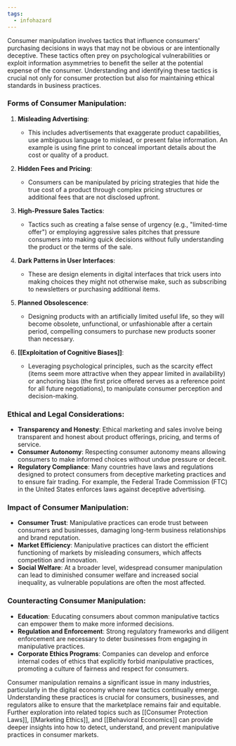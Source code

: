 ```yaml
---
tags:
  - infohazard
---
```


Consumer manipulation involves tactics that influence consumers' purchasing decisions in ways that may not be obvious or are intentionally deceptive. These tactics often prey on psychological vulnerabilities or exploit information asymmetries to benefit the seller at the potential expense of the consumer. Understanding and identifying these tactics is crucial not only for consumer protection but also for maintaining ethical standards in business practices.

### Forms of Consumer Manipulation:

1. **Misleading Advertising**:
   - This includes advertisements that exaggerate product capabilities, use ambiguous language to mislead, or present false information. An example is using fine print to conceal important details about the cost or quality of a product.

2. **Hidden Fees and Pricing**:
   - Consumers can be manipulated by pricing strategies that hide the true cost of a product through complex pricing structures or additional fees that are not disclosed upfront.

3. **High-Pressure Sales Tactics**:
   - Tactics such as creating a false sense of urgency (e.g., "limited-time offer") or employing aggressive sales pitches that pressure consumers into making quick decisions without fully understanding the product or the terms of the sale.

4. **Dark Patterns in User Interfaces**:
   - These are design elements in digital interfaces that trick users into making choices they might not otherwise make, such as subscribing to newsletters or purchasing additional items.

5. **Planned Obsolescence**:
   - Designing products with an artificially limited useful life, so they will become obsolete, unfunctional, or unfashionable after a certain period, compelling consumers to purchase new products sooner than necessary.

6. **[[Exploitation of Cognitive Biases]]**:
   - Leveraging psychological principles, such as the scarcity effect (items seem more attractive when they appear limited in availability) or anchoring bias (the first price offered serves as a reference point for all future negotiations), to manipulate consumer perception and decision-making.

### Ethical and Legal Considerations:

- **Transparency and Honesty**: Ethical marketing and sales involve being transparent and honest about product offerings, pricing, and terms of service.
- **Consumer Autonomy**: Respecting consumer autonomy means allowing consumers to make informed choices without undue pressure or deceit.
- **Regulatory Compliance**: Many countries have laws and regulations designed to protect consumers from deceptive marketing practices and to ensure fair trading. For example, the Federal Trade Commission (FTC) in the United States enforces laws against deceptive advertising.

### Impact of Consumer Manipulation:

- **Consumer Trust**: Manipulative practices can erode trust between consumers and businesses, damaging long-term business relationships and brand reputation.
- **Market Efficiency**: Manipulative practices can distort the efficient functioning of markets by misleading consumers, which affects competition and innovation.
- **Social Welfare**: At a broader level, widespread consumer manipulation can lead to diminished consumer welfare and increased social inequality, as vulnerable populations are often the most affected.

### Counteracting Consumer Manipulation:

- **Education**: Educating consumers about common manipulative tactics can empower them to make more informed decisions.
- **Regulation and Enforcement**: Strong regulatory frameworks and diligent enforcement are necessary to deter businesses from engaging in manipulative practices.
- **Corporate Ethics Programs**: Companies can develop and enforce internal codes of ethics that explicitly forbid manipulative practices, promoting a culture of fairness and respect for consumers.

Consumer manipulation remains a significant issue in many industries, particularly in the digital economy where new tactics continually emerge. Understanding these practices is crucial for consumers, businesses, and regulators alike to ensure that the marketplace remains fair and equitable. Further exploration into related topics such as [[Consumer Protection Laws]], [[Marketing Ethics]], and [[Behavioral Economics]] can provide deeper insights into how to detect, understand, and prevent manipulative practices in consumer markets.
